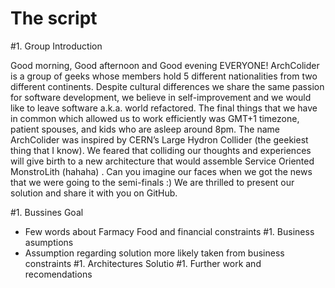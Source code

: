 # The script

#1. Group Introduction

Good morning, Good afternoon and Good evening EVERYONE! ArchColider is a group of geeks whose members hold 5 different nationalities from two different continents. Despite cultural differences we share the same passion for software development, we believe in self-improvement and we would like to leave software a.k.a. world refactored. The final things that we have in common which allowed us to work efficiently was GMT+1 timezone, patient spouses, and kids who are asleep around 8pm. The name ArchColider was inspired by CERN’s Large Hydron Collider (the geekiest thing that I know). We feared that colliding our thoughts and experiences will give birth to a new architecture that would assemble Service Oriented MonstroLith (hahaha) . Can you imagine our faces when we got the news that we were going to the semi-finals :) We are thrilled to present our solution and share it with you on GitHub.

#1. Bussines Goal
* Few words about Farmacy Food and financial constraints
#1. Business asumptions
* Assumption regarding solution more likely taken from business constraints
#1. Architectures Solutio
#1. Further work and recomendations
